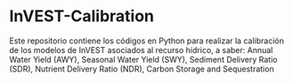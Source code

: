 # InVEST-Calibration
Este repositorio contiene los códigos en Python para realizar la calibración de los modelos de InVEST asociados al recurso hídrico, a saber: Annual Water Yield (AWY), Seasonal Water Yield (SWY), Sediment Delivery Ratio (SDR), Nutrient Delivery Ratio (NDR), Carbon Storage and Sequestration
